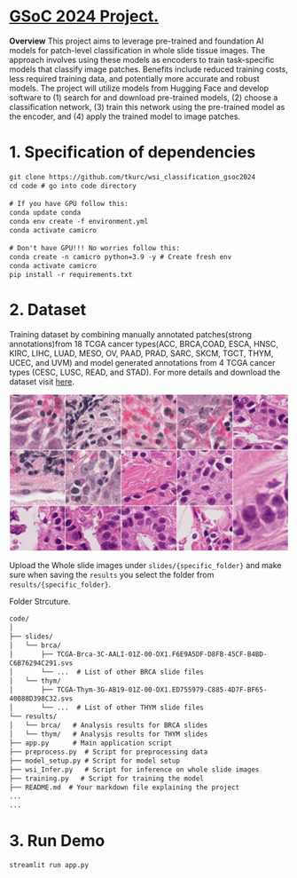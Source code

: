 # [GSoC 2024 Project.](https://github.com/camicroscope/GSOC)

**Overview**
This project aims to leverage pre-trained and foundation AI models for patch-level classification in whole slide tissue images. The approach involves using these models as encoders to train task-specific models that classify image patches. Benefits include reduced training costs, less required training data, and potentially more accurate and robust models. The project will utilize models from Hugging Face and develop software to (1) search for and download pre-trained models, (2) choose a classification network, (3) train this network using the pre-trained model as the encoder, and (4) apply the trained model to image patches.

# 1. Specification of dependencies
```
git clone https://github.com/tkurc/wsi_classification_gsoc2024
cd code # go into code directory

# If you have GPU follow this:
conda update conda
conda env create -f environment.yml
conda activate camicro

# Don't have GPU!!! No worries follow this:
conda create -n camicro python=3.9 -y # Create fresh env
conda activate camicro
pip install -r requirements.txt 
```

# 2. Dataset
Training dataset by combining manually annotated patches(strong annotations)from 18 TCGA cancer types(ACC, BRCA,COAD, ESCA, HNSC, KIRC, LIHC, LUAD, MESO, OV, PAAD, PRAD, SARC, SKCM, TGCT, THYM, UCEC, and UVM) and model generated annotations from 4 TCGA cancer types (CESC, LUSC, READ, and STAD). For more details and download the dataset visit [here](https://zenodo.org/records/6604094).

<!-- <img src="https://drive.google.com/file/d/1aLL1PWk9LibT_p5ieH9izxFjVwUEKdqo/" width="350"> -->

![Example Image](./figures/images.jpeg)

Upload the Whole slide images under `slides/{specific_folder}` and make sure when saving the `results` you select the folder from `results/{specific_folder}`.

Folder Strcuture.
```
code/
│
├── slides/
│   └── brca/
│       ├── TCGA-Brca-3C-AALI-01Z-00-DX1.F6E9A5DF-D8FB-45CF-B4BD-C6B76294C291.svs
│       └── ...  # List of other BRCA slide files
│   └── thym/
│       ├── TCGA-Thym-3G-AB19-01Z-00-DX1.ED755979-C885-4D7F-BF65-40088D398C32.svs
│       └── ...  # List of other THYM slide files
└── results/
│   └── brca/   # Analysis results for BRCA slides
│   └── thym/   # Analysis results for THYM slides        
├── app.py      # Main application script
├── preprocess.py  # Script for preprocessing data
├── model_setup.py # Script for model setup
├── wsi_Infer.py   # Script for inference on whole slide images
├── training.py   # Script for training the model
├── README.md  # Your markdown file explaining the project
...
...
```

# 3. Run Demo
```
streamlit run app.py
```
